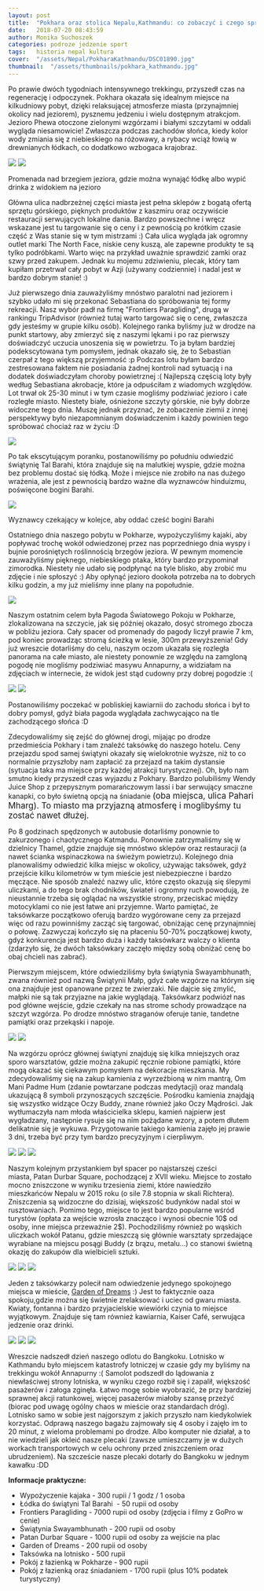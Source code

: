 ```yaml
---
layout: post
title:  "Pokhara oraz stolica Nepalu,Kathmandu: co zobaczyć i czego spróbować"
date:   2018-07-20 08:43:59
author: Monika Suchoszek
categories: podroze jedzenie sport
tags:	historia nepal kultura
cover:  "/assets/Nepal/PokharaKathmandu/DSC01890.jpg"
thumbnail:  "/assets/thumbnails/pokhara_kathmandu.jpg"
---
```


Po prawie dwóch tygodniach intensywnego trekkingu, przyszedł czas na regenerację i odpoczynek. Pokhara okazała się idealnym miejsce na 
kilkudniowy pobyt, dzięki relaksującej atmosferze miasta (przynajmniej okolicy nad jeziorem), pysznemu jedzeniu i wielu dostępnym atrakcjom. 
Jezioro Phewa otoczone zielonymi wzgórzami i białymi szczytami w oddali wygląda niesamowicie! Zwłaszcza podczas zachodów słońca, kiedy kolor 
wody zmiania się z niebieskiego na różowawy, a rybacy wciąż łowią w drewnianych łódkach, co dodatkowo wzbogaca krajobraz.

<img src="/assets/Nepal/PokharaKathmandu/DSC01890.jpg" />
<img src="/assets/Nepal/PokharaKathmandu/IMG_20180318_175312640_HDR.jpg">
<p class="caption">Promenada nad brzegiem jeziora, gdzie można wynająć łódkę albo wypić drinka z widokiem na jezioro</p>

Główna ulica nadbrzeżnej części miasta jest pełna sklepów z bogatą ofertą sprzętu górskiego, pięknych produktów z kaszmiru oraz oczywiście restauracji serwujących lokalne dania. Bardzo powszechne i wręcz wskazane jest tu targowanie się o ceny i z pewnością po krótkim czasie część z Was stanie się w tym mistrzami :) Cała ulica wygląda jak ogromny outlet marki&nbsp;The North Face, niskie ceny kuszą, ale zapewne produkty te są tylko podróbkami. Warto więc na przykład uważnie sprawdzić zamki oraz szwy przed zakupem. Jednak ku mojemu zdziwieniu, plecak, który tam kupiłam przetrwał cały pobyt w Azji (używany codziennie) i nadal jest w bardzo dobrym stanie! :)

Już pierwszego dnia zauważyliśmy mnóstwo paralotni nad jeziorem i szybko udało mi się przekonać Sebastiana do spróbowania tej formy rekreacji.
 Nasz wybór padł na firmę "Frontiers Paragliding", drugą w rankingu TripAdvisor (również tutaj warto targować się o cenę, zwłaszcza gdy jesteśmy 
 w grupie kilku osób). Kolejnego ranka byliśmy już w drodze na punkt startowy, aby zmierzyć się z naszymi lękami i po raz pierwszy doświadczyć 
 uczucia unoszenia się w powietrzu. To ja byłam bardziej podekscytowana tym pomysłem, jednak okazało się, że to Sebastian czerpał z tego większą 
 przyjemność :p Podczas lotu byłam bardzo zestresowana faktem nie posiadania żadnej kontroli nad sytuacją i na dodatek doświadczyłam choroby
  powietrznej :( Najlepszą częścią loty były według Sebastiana akrobacje, które ja odpuściłam z wiadomych względów. Lot trwał ok 25-30 minut 
  i w tym czasie mogliśmy podziwiać jezioro i całe rozległe miasto. Niestety białe, ośnieżone szczyty górskie, nie były dobrze widoczne tego dnia.
Muszę jednak przyznać, że zobaczenie ziemii z innej perspektywy było niezapomnianym doświadczenim i każdy powinien tego spróbować chociaż raz w życiu :D

<img src="/assets/Nepal/PokharaKathmandu/G0034109.JPG" />

Po tak ekscytującym poranku, postanowiliśmy po południu odwiedzić świątynię&nbsp;Tal Barahi, która znajduje się na malutkiej wyspie, gdzie można bez problemu dostać 
się łódką. Może i miejsce nie zrobiło na nas dużego wrażenia, ale jest z pewnością bardzo ważne dla wyznawców hinduizmu, poświęcone bogini Barahi.

<img src="/assets/Nepal/PokharaKathmandu/DSC01893.jpg" />
<p class="caption">Wyznawcy czekający w kolejce, aby oddać cześć bogini Barahi</p>

Ostatniego dnia naszego pobytu w Pokharze, wypożyczyliśmy kajaki, aby popływać trochę wokół odwiedzonej przez nas poprzedniego dnia wyspy i bujnie porośniętych
 roślinnością brzegów jeziora. W pewnym momencie zauważyliśmy pięknego, niebieskiego ptaka, który bardzo przypominał zimorodka. Niestety nie udało się podpłynąć na 
 tyle blisko, aby zrobić mu zdjęcie i nie spłoszyć :) Aby opłynąć jezioro dookoła potrzeba na to dobrych kilku godzin, a my już mieliśmy inne plany na popołudnie.

<img src="/assets/Nepal/PokharaKathmandu/GOPR7781.jpg" />

Naszym ostatnim celem była Pagoda Światowego Pokoju w Pokharze, zlokalizowana na szczycie, jak się później okazało, dosyć stromego zbocza w pobliżu jeziora.
 Cały spacer od promenady do pagody liczył prawie 7 km, pod koniec prowadząc stromą ścieżką w lesie, 300m przewyższenia! Gdy już wreszcie dotarliśmy do celu, naszym 
 oczom ukazała się rozległa panorama na całe miasto, ale niestety ponownie ze względu na zamgloną pogodę nie mogliśmy podziwiać masywu Annapurny, a widziałam na 
 zdjęciach w internecie, że widok jest stąd cudowny przy dobrej pogodzie :(

<img src="/assets/Nepal/PokharaKathmandu/DSC01924.1.jpg">
<img src="/assets/Nepal/PokharaKathmandu/DSC01922.jpg">
<p class="caption">Postanowiliśmy poczekać w pobliskiej kawiarnii do zachodu słońca i był to dobry pomysł, gdyż biała pagoda wyglądała zachwycająco na tle zachodzącego słońca :D</p>

Zdecydowaliśmy się zejść do głównej drogi, mijając po drodze przedmieścia Pokhary i tam znaleźć taksówkę do naszego hotelu. Ceny przejazdu spod samej świątyni 
okazały się wielokrotnie wyższe, niż to co normalnie przyszłoby nam zapłacić za przejazd na takim dystansie (sytuacja taka ma miejsce przy każdej atrakcji turystycznej). 
Oh, było nam smutno kiedy przyszedł czas wyjazdu z Pokhary. Bardzo polubiliśmy Wendy Juice Shop z przepysznym pomarańczowym lassi i bar serwujący smaczne kanapki,
 co było świetną opcją na śniadanie&nbsp;<span style="font-size: 1.0625rem;">(oba miejsca, ulica Pahari Mharg)</span><span style="font-size: 1.0625rem;">. To miasto 
 ma przyjazną atmosferę i moglibyśmy tu zostać nawet dłużej.

Po 8 godzinach spędzonych w autobusie dotarliśmy ponownie to zakurzonego i chaotycznego Katmandu. Ponownie zatrzymaliśmy się w dzielnicy Thamel, gdzie znajduje się
 mnóstwo sklepów oraz restauracji (a nawet ścianka wspinaczkowa na świeżym powietrzu). Kolejnego dnia planowaliśmy odwiedzić kilka miejsc w okolicy, używając taksówek, 
 gdyż przejście kilku kilometrów w tym mieście jest niebezpieczne i bardzo męczące. Nie sposób znaleźć nazwy ulic, które często okazują się ślepymi uliczkami, a do tego 
 brak chodników, świateł i ogromny ruch powodują, że nieustannie trzeba się oglądać na wszystkie strony, przeciskać między motocyklami co nie jest łatwe ani przyjemne. 
 Warto pamiętać, że taksówkarze początkowo oferują bardzo wygórowane ceny za przejazd więc od razu powinniśmy zacząć się targować, obniżając cenę przynajmniej o połowę. 
 Zazwyczaj kończyło się na płaceniu 50-70% początkowej kwoty, gdyż konkurencja jest bardzo duża i każdy taksówkarz walczy o klienta (zdarzyło się, że dwóch taksówkary
  zaczęło między sobą obniżać cenę bo obaj chcieli nas zabrać).

Pierwszym miejscem, które odwiedziliśmy była świątynia Swayambhunath, zwana również pod nazwą Świątynii Małp, gdyż całe wzgórze na którym się ona znajduje jest
 opanowane przez te zwierzaki. Nie dajcie się zmylić, małpki nie są tak przyjazne na jakie wyglądają. Taksówkarz podwiózł nas pod główne wejście, gdzie czekały 
 na nas strome schody prowadzące na szczyt wzgórza. Po drodze mnóstwo straganów oferuje tanie, tandetne pamiątki oraz przekąski i napoje.

<img src="/assets/Nepal/PokharaKathmandu/DSC01944.jpg">
<img src="/assets/Nepal/PokharaKathmandu/DSC01951.jpg">

Na wzgórzu oprócz głównej świątyni znajduję się kilka mniejszych oraz sporo warsztatów, gdzie można zakupić ręcznie robione pamiątki, które mogą okazać się ciekawym 
pomysłem na dekoracje mieszkania. My zdecydowaliśmy się na zakup kamienia z&nbsp;wyrzeźbioną w nim mantrą, Om Mani Padme Hum (zdanie powtarzane podczas medytacji) oraz
 mandalą ukazującą 8 symboli przynoszących szczęście. Pośrodku kamienia znajdąją się wszystko widzące Oczy Buddy, znane również jako Oczy Mądrości. Jak wytłumaczyła nam
  młoda właścicielka sklepu, kamień najpierw jest wygładzany, następnie rysuje się na nim pożądane wzory, a potem dłutem delikatnie się je wykuwa. Przygotowanie takiego 
  kamienia zajęło jej prawie 3 dni, trzeba być przy tym bardzo precyzyjnym i cierpliwym.

<img src="/assets/Nepal/PokharaKathmandu/IMG_20180322_164116395_HDR1.jpg">
<img src="/assets/Nepal/PokharaKathmandu/DSC01958.jpg">
<img src="/assets/Nepal/PokharaKathmandu/DSC01970.jpg">

Naszym kolejnym przystankiem był spacer po najstarszej cześci miasta,&nbsp;Patan Durbar Square, pochodzącej z XVII wieku. Miejsce to zostało mocno zniszczone w 
wyniku trzesienia ziemi, które nawiedziło mieszkańców Nepalu w 2015 roku (o sile 7.8 stopnia w skali Richtera). Zniszczenia są widzoczne do dzisiaj, większość budynków
 nadal stoi w rusztowaniach. Pomimo tego, miejsce to jest bardzo popularne wśród turystów (opłata za wejście wzrosła znacząco i wynosi obecnie 10$ od osoby, 
 inne miejsca przeważnie 2$). Pochodziliśmy również po wąskich uliczkach wokół Patanu, gdzie mieszczą się głównie warsztaty sprzedające wyrabiane na miejscu posągi 
 Buddy (z brązu, metalu...) co stanowi świetną okazję do zakupów dla wielbicieli sztuki.

<img src="/assets/Nepal/PokharaKathmandu/DSC01983.jpg">
<img src="/assets/Nepal/PokharaKathmandu/DSC01979.JPG">
<img src="/assets/Nepal/PokharaKathmandu/DSC01987.JPG">

Jeden z taksówkarzy polecił nam odwiedzenie jedynego spokojnego miejsca w mieście,&nbsp;<a href="http://www.gardenofdreams.org.np/">Garden of Dreams</a> :) Jest to
 faktycznie oaza spokoju,gdzie można się świetnie zrelaksować i uciec od gwaru miasta. Kwiaty, fontanna i bardzo przyjacielskie wiewiórki czynia to miejsce wyjątkowym. 
 Znajduje się tam również kawiarnia,&nbsp;Kaiser Café, serwująca jedzenie oraz drinki.

<img src="/assets/Nepal/PokharaKathmandu/DSC01989.jpg">
<img src="/assets/Nepal/PokharaKathmandu/DSC02005.jpg">
<img src="/assets/Nepal/PokharaKathmandu/DSC01993.jpg">

Wreszcie nadszedł dzień naszego odlotu do Bangkoku. Lotnisko w Kathmandu było miejscem katastrofy lotniczej w czasie gdy my byliśmy na trekkingu wokół Annapurny :( 
Samolot podszedł do lądowania z niewłaściwej strony lotniska, w wyniku czego rozbił się i zapalił, większość pasażerów i załoga zginęła. Łatwo mogę sobie wyobrazić, że 
przy bardziej sprawnej akcji ratunkowej, więcej pasażerów miałoby szansę przeżyć (biorac pod uwagę ogólny chaos w mieście oraz standardach dróg). Lotnisko samo w sobie
 jest najgorszym z jakich przyszło nam kiedykolwiek korzystać. Odprawą naszego bagażu zajmowały się 4 osoby i zajęło im to 20 minut, z wieloma problemami po drodze. 
 Albo komputer nie działał, a to nie wiedzieli jak okleić nasze plecaki (zawsze umieszczamy je w dużych workach transportowych w celu ochrony przed zniszczeniem oraz 
 ubrudzeniem). Na szczeście nasze plecaki dotarły do Bangkoku w jednym kawałku :DD


__Informacje praktyczne:__
  * Wypożyczenie kajaka - 300 rupii / 1 godz / 1 osoba
  * Łódka do świątyni Tal Barahi&nbsp; - 50 rupii od osoby
  * Frontiers Paragliding - 7000 rupii od osoby (zdjęcia i filmy z GoPro w cenie)
  * Świątynia Swayambhunath - 200 rupii od osoby
  * Patan Durbar Square - 1000 rupii od osoby za wejście na plac
  * Garden of Dreams - 200 rupii od osoby
  * Taksówka na lotnisko - 500&nbsp;rupii
  * Pokój z łazienką w Pokharze - 900&nbsp;rupii
  * Pokój z łazienką oraz śniadaniem - 1700&nbsp;rupii (plus 10% podatek turystyczny)
